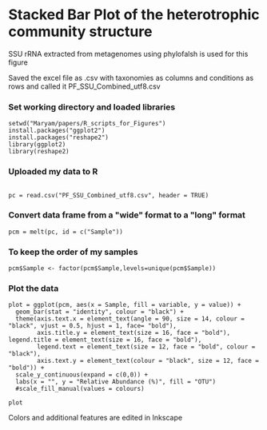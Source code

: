 # Stacked Bar Plot of the heterotrophic community structure 
SSU rRNA extracted from metagenomes using phylofalsh is used for this figure

Saved the excel file as .csv with taxonomies as columns and conditions as rows and called it PF_SSU_Combined_utf8.csv

### Set working directory and loaded libraries 

```
setwd("Maryam/papers/R_scripts_for_Figures")
install.packages("ggplot2")
install.packages("reshape2")
library(ggplot2)
library(reshape2)

```
### Uploaded my data to R
```

pc = read.csv("PF_SSU_Combined_utf8.csv", header = TRUE)

```

### Convert data frame from a "wide" format to a "long" format
```
pcm = melt(pc, id = c("Sample"))
```


### To keep the order of my samples
```
pcm$Sample <- factor(pcm$Sample,levels=unique(pcm$Sample))
```
### Plot the data

```
plot = ggplot(pcm, aes(x = Sample, fill = variable, y = value)) + 
  geom_bar(stat = "identity", colour = "black") + 
  theme(axis.text.x = element_text(angle = 90, size = 14, colour = "black", vjust = 0.5, hjust = 1, face= "bold"), 
        axis.title.y = element_text(size = 16, face = "bold"), legend.title = element_text(size = 16, face = "bold"), 
        legend.text = element_text(size = 12, face = "bold", colour = "black"), 
        axis.text.y = element_text(colour = "black", size = 12, face = "bold")) + 
  scale_y_continuous(expand = c(0,0)) + 
  labs(x = "", y = "Relative Abundance (%)", fill = "OTU") 
  #scale_fill_manual(values = colours)

plot

```
Colors and additional features are edited in Inkscape